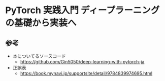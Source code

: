 # PyTorch 実践入門 ディープラーニングの基礎から実装へ
## 参考
- 本についてるソースコード
  - https://github.com/Gin5050/deep-learning-with-pytorch-ja
- 正誤表
  - https://book.mynavi.jp/supportsite/detail/9784839974695.html